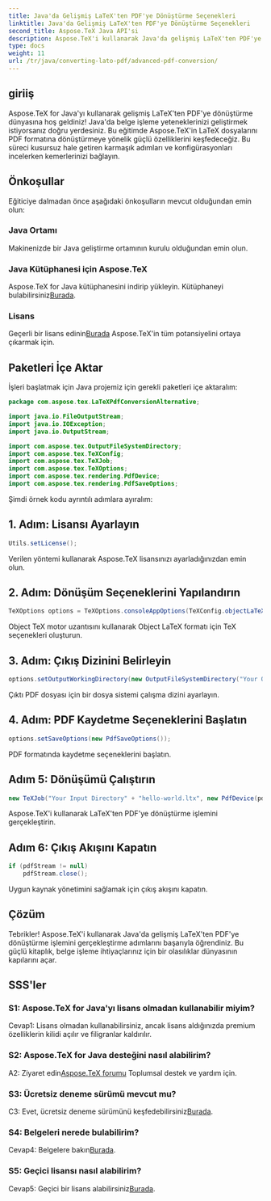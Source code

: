 ```yaml
---
title: Java'da Gelişmiş LaTeX'ten PDF'ye Dönüştürme Seçenekleri
linktitle: Java'da Gelişmiş LaTeX'ten PDF'ye Dönüştürme Seçenekleri
second_title: Aspose.TeX Java API'si
description: Aspose.TeX'i kullanarak Java'da gelişmiş LaTeX'ten PDF'ye dönüştürmeyi keşfedin. Adım adım rehberlikle güçlü belge işlemenin kilidini açın.
type: docs
weight: 11
url: /tr/java/converting-lato-pdf/advanced-pdf-conversion/
---
```

## giriiş

Aspose.TeX for Java'yı kullanarak gelişmiş LaTeX'ten PDF'ye dönüştürme dünyasına hoş geldiniz! Java'da belge işleme yeteneklerinizi geliştirmek istiyorsanız doğru yerdesiniz. Bu eğitimde Aspose.TeX'in LaTeX dosyalarını PDF formatına dönüştürmeye yönelik güçlü özelliklerini keşfedeceğiz. Bu süreci kusursuz hale getiren karmaşık adımları ve konfigürasyonları incelerken kemerlerinizi bağlayın.

## Önkoşullar

Eğiticiye dalmadan önce aşağıdaki önkoşulların mevcut olduğundan emin olun:

### Java Ortamı
Makinenizde bir Java geliştirme ortamının kurulu olduğundan emin olun.

### Java Kütüphanesi için Aspose.TeX
 Aspose.TeX for Java kütüphanesini indirip yükleyin. Kütüphaneyi bulabilirsiniz[Burada](https://releases.aspose.com/tex/java/).

### Lisans
Geçerli bir lisans edinin[Burada](https://purchase.aspose.com/buy) Aspose.TeX'in tüm potansiyelini ortaya çıkarmak için.

## Paketleri İçe Aktar

İşleri başlatmak için Java projemiz için gerekli paketleri içe aktaralım:

```java
package com.aspose.tex.LaTeXPdfConversionAlternative;

import java.io.FileOutputStream;
import java.io.IOException;
import java.io.OutputStream;

import com.aspose.tex.OutputFileSystemDirectory;
import com.aspose.tex.TeXConfig;
import com.aspose.tex.TeXJob;
import com.aspose.tex.TeXOptions;
import com.aspose.tex.rendering.PdfDevice;
import com.aspose.tex.rendering.PdfSaveOptions;
```

Şimdi örnek kodu ayrıntılı adımlara ayıralım:

## 1. Adım: Lisansı Ayarlayın

```java
Utils.setLicense();
```

Verilen yöntemi kullanarak Aspose.TeX lisansınızı ayarladığınızdan emin olun.

## 2. Adım: Dönüşüm Seçeneklerini Yapılandırın

```java
TeXOptions options = TeXOptions.consoleAppOptions(TeXConfig.objectLaTeX());
```

Object TeX motor uzantısını kullanarak Object LaTeX formatı için TeX seçenekleri oluşturun.

## 3. Adım: Çıkış Dizinini Belirleyin

```java
options.setOutputWorkingDirectory(new OutputFileSystemDirectory("Your Output Directory"));
```

Çıktı PDF dosyası için bir dosya sistemi çalışma dizini ayarlayın.

## 4. Adım: PDF Kaydetme Seçeneklerini Başlatın

```java
options.setSaveOptions(new PdfSaveOptions());
```

PDF formatında kaydetme seçeneklerini başlatın.

## Adım 5: Dönüşümü Çalıştırın

```java
new TeXJob("Your Input Directory" + "hello-world.ltx", new PdfDevice(pdfStream), options).run();
```

Aspose.TeX'i kullanarak LaTeX'ten PDF'ye dönüştürme işlemini gerçekleştirin.

## Adım 6: Çıkış Akışını Kapatın

```java
if (pdfStream != null)
    pdfStream.close();
```

Uygun kaynak yönetimini sağlamak için çıkış akışını kapatın.

## Çözüm

Tebrikler! Aspose.TeX'i kullanarak Java'da gelişmiş LaTeX'ten PDF'ye dönüştürme işlemini gerçekleştirme adımlarını başarıyla öğrendiniz. Bu güçlü kitaplık, belge işleme ihtiyaçlarınız için bir olasılıklar dünyasının kapılarını açar.

## SSS'ler

### S1: Aspose.TeX for Java'yı lisans olmadan kullanabilir miyim?

Cevap1: Lisans olmadan kullanabilirsiniz, ancak lisans aldığınızda premium özelliklerin kilidi açılır ve filigranlar kaldırılır.

### S2: Aspose.TeX for Java desteğini nasıl alabilirim?

 A2: Ziyaret edin[Aspose.TeX forumu](https://forum.aspose.com/c/tex/47) Toplumsal destek ve yardım için.

### S3: Ücretsiz deneme sürümü mevcut mu?

 C3: Evet, ücretsiz deneme sürümünü keşfedebilirsiniz[Burada](https://releases.aspose.com/).

### S4: Belgeleri nerede bulabilirim?

 Cevap4: Belgelere bakın[Burada](https://reference.aspose.com/tex/java/).

### S5: Geçici lisansı nasıl alabilirim?

 Cevap5: Geçici bir lisans alabilirsiniz[Burada](https://purchase.aspose.com/temporary-license/).